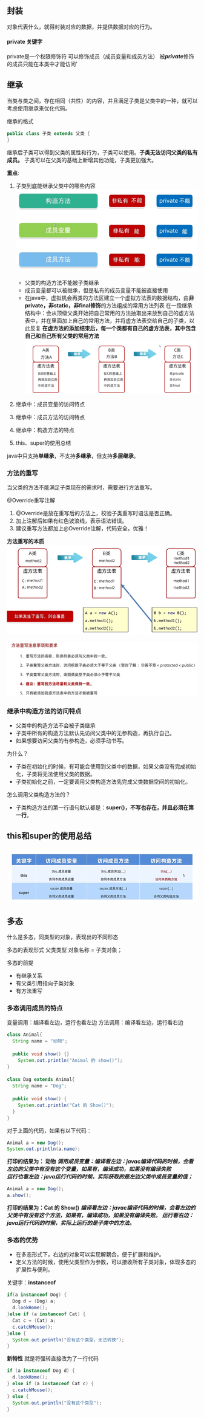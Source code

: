 ## 封装
对象代表什么，就得封装对应的数据，并提供数据对应的行为。

#### private 关键字
private是一个权限修饰符
可以修饰成员（成员变量和成员方法）
被***private***修饰的成员只能在本类中才能访问’


## 继承
当类与类之间，存在相同（共性）的内容，并且满足子类是父类中的一种，就可以考虑使用继承来优化代码。

继承的格式
```java
public class 子类 extends 父类 {
}
```
继承后子类可以得到父类的属性和行为，子类可以使用。**子类无法访问父类的私有成员。**
子类可以在父类的基础上新增其他功能，子类更加强大。

**重点**:
1. 子类到底能继承父类中的哪些内容
   ![alt text](./img/image-6.png)
   - 父类的构造方法不能被子类继承
   - 成员变量都可以被继承，但是私有的成员变量不能被直接使用
   - 在java中，虚拟机会再类的方法区建立一个虚拟方法表的数据结构，由**非private，非static，非final修饰**的方法组成的常用方法列表
    在一段继承结构中：会从顶级父类开始把自己常用的方法抽取出来放到自己的虚方法表中，并在里面加上自己的常用方法，并将虚方法表交给自己的子类，以此反复
    **在虚方法的添加结束后，每一个类都有自己的虚方法表，其中包含自己和自己所有父类的常用方法**
    ![alt text](./img/image-7.png)
2. 继承中：成员变量的访问特点
   
3. 继承中：成员方法的访问特点
4. 继承中：构造方法的特点
5. this、super的使用总结 

java中只支持**单继承**，不支持**多继承**，但支持**多层继承**。

### 方法的重写
当父类的方法不能满足子类现在的需求时，需要进行方法重写。

@Override重写注解
1. @Override是放在重写后的方法上，校验子类重写时语法是否正确。
2. 加上注解后如果有红色波浪线，表示语法错误。
3. 建议重写方法都加上@Override注解，代码安全，优雅！

**方法重写的本质**
![alt text](./img/image-8.png)

![alt text](./img/image-9.png)

### 继承中构造方法的访问特点
- 父类中的构造方法不会被子类继承
- 子类中所有的构造方法默认先访问父类中的无参构造，再执行自己。
- 如果想要访问父类的有参构造，必须手动书写。

为什么？
- 子类在初始化的时候，有可能会使用到父类中的数据，如果父类没有完成初始化，子类将无法使用父类的数据。
- 子类初始化之前，一定要调用父类构造方法先完成父类数据空间的初始化。

怎么调用父类构造方法的？
- 子类构造方法的第一行语句默认都是：**super()，不写也存在，并且必须在第一行**。

## this和super的使用总结
![alt text](./img/image-10.png)

## 多态
什么是多态，同类型的对象，表现出的不同形态

多态的表现形式
父类类型 对象名称 = 子类对象；

多态的前提
 - 有继承关系
 - 有父类引用指向子类对象
 - 有方法重写

### 多态调用成员的特点
变量调用：编译看左边，运行也看左边
方法调用：编译看左边，运行看右边
```java
class Animal{
  String name = "动物";

  public void show() {}
    System.out.println("Animal 的 show()");
}

class Dag extends Animal{
  String name = "Dog";

  public void show() {
    System.out.println("Cat 的 Show()");
  }
}
```
对于上面的代码，如果有以下代码：
```java
Animal a = new Dog();
System.out.println(a.name);
```
**打印的结果为： 动物**
***调用成员变量：编译看左边：javac编译代码的时候，会看左边的父类中有没有这个变量，如果有，编译成功，如果没有编译失败***
<br>
***运行也看左边：java运行代码的时候，实际获取的是左边父类中成员变量的值；***

```java
Animal a = new Dog();
a.show();
```
**打印的结果为：Cat 的 Show()**
***编译看左边：javac编译代码的时候，会看左边的父类中有没有这个方法，如果有，编译成功，如果没有编译失败。***
***运行看右边：java运行代码的时候，实际上运行的是子类中的方法。***

### 多态的优势
- 在多态形式下，右边的对象可以实现解耦合，便于扩展和维护。
- 定义方法的时候，使用父类型作为参数，可以接收所有子类对象，体现多态的扩展性与便利。

关键字：**instanceof**
```java
if(a instanceof Dog) {
  Dog d = (Dog) a;
  d.lookHome();
}else if (a instanceof Cat) {
  Cat c = (Cat) a;
  c.catchMouse();
}else {
  System.out.println("没有这个类型，无法转换");
}
```
**新特性** 就是将强转直接改为了一行代码
```java
if (a instanceof Dog d) {
  d.lookHome();
} else if (a instanceof Cat c) {
  c.catchMouse();
} else {
  System.out.println("没有这个类型");
}
```